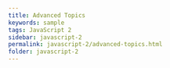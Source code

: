 ```yaml
---
title: Advanced Topics
keywords: sample
tags: JavaScript 2
sidebar: javascript-2
permalink: javascript-2/advanced-topics.html
folder: javascript-2
---
```

